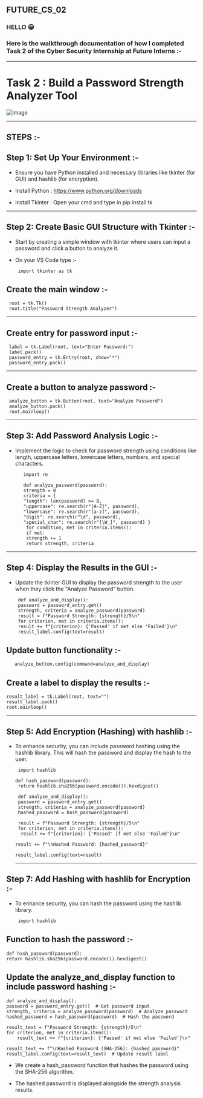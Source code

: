 ## FUTURE_CS_02

### HELLO 😀
### Here is the walkthrough documentation of how I completed Task 2 of the Cyber Security Internship at Future Interns :-

---

# Task 2 : **Build a Password Strength Analyzer Tool**
![image](https://github.com/user-attachments/assets/6356f8bc-b5c8-48dd-9c16-2378d81ea280)

---
## STEPS :-

## Step 1: Set Up Your Environment :-

- Ensure you have Python installed and necessary libraries like tkinter (for GUI) and hashlib (for encryption).

- Install Python : https://www.python.org/downloads

- install Tkinter : Open your cmd and type in pip install tk

---

## Step 2: Create Basic GUI Structure with Tkinter :-

- Start by creating a simple window with tkinter where users can input a password and click a button to analyze it.

- On your VS Code type :-
  
       import tkinter as tk

## Create the main window :-

     root = tk.Tk()
     root.title("Password Strength Analyzer")
---

## Create entry for password input :-

     label = tk.Label(root, text="Enter Password:")
     label.pack()
     password_entry = tk.Entry(root, show="*")
     password_entry.pack()

---

## Create a button to analyze password :-
     analyze_button = tk.Button(root, text="Analyze Password")
     analyze_button.pack()
     root.mainloop()

---

## Step 3: Add Password Analysis Logic :-

- Implement the logic to check for password strength using conditions like length, uppercase letters, lowercase letters, numbers, and special characters.

         import re

         def analyze_password(password):
         strength = 0
         criteria = {
         "length": len(password) >= 8,
         "uppercase": re.search(r"[A-Z]", password),
         "lowercase": re.search(r"[a-z]", password),
         "digit": re.search(r"\d", password),
         "special_char": re.search(r"[\W_]", password) }
          for condition, met in criteria.items():
          if met:
          strength += 1
          return strength, criteria

---

## Step 4: Display the Results in the GUI :-

- Update the tkinter GUI to display the password strength to the user when they click the "Analyze Password" button.

       def analyze_and_display():
       password = password_entry.get()
       strength, criteria = analyze_password(password)
       result = f"Password Strength: {strength}/5\n"
       for criterion, met in criteria.items():
       result += f"{criterion}: {'Passed' if met else 'Failed'}\n"
       result_label.config(text=result)

## Update button functionality :-
       analyze_button.config(command=analyze_and_display)

## Create a label to display the results :-
    result_label = tk.Label(root, text="")
    result_label.pack()
    root.mainloop()

---

## Step 5: Add Encryption (Hashing) with hashlib :-

- To enhance security, you can include password hashing using the hashlib library. This will hash the password and display the hash to the user.


       import hashlib

      def hash_password(password):
       return hashlib.sha256(password.encode()).hexdigest()

       def analyze_and_display():
       password = password_entry.get()
       strength, criteria = analyze_password(password)
       hashed_password = hash_password(password)
    
       result = f"Password Strength: {strength}/5\n"
       for criterion, met in criteria.items():
        result += f"{criterion}: {'Passed' if met else 'Failed'}\n"
    
      result += f"\nHashed Password: {hashed_password}"
    
      result_label.config(text=result)

   ---

## Step 7: Add Hashing with hashlib for Encryption :-

  - To enhance security, you can hash the password using the hashlib library.

         import hashlib

## Function to hash the password :-
    def hash_password(password):
    return hashlib.sha256(password.encode()).hexdigest()

## Update the analyze_and_display function to include password hashing :-
    
    def analyze_and_display():
    password = password_entry.get()  # Get password input
    strength, criteria = analyze_password(password)  # Analyze password
    hashed_password = hash_password(password)  # Hash the password

    result_text = f"Password Strength: {strength}/5\n"
    for criterion, met in criteria.items():
        result_text += f"{criterion}: {'Passed' if met else 'Failed'}\n"
    
    result_text += f"\nHashed Password (SHA-256): {hashed_password}"
    result_label.config(text=result_text)  # Update result label

- We create a hash_password function that hashes the password using the SHA-256 algorithm.

- The hashed password is displayed alongside the strength analysis results.

  




